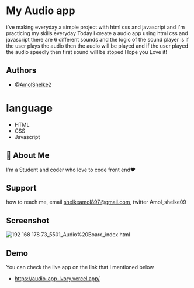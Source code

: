 # My Audio app


i've making everyday a simple project with html css and javascript and i'm practicing my skills everyday
Today I create a audio app using html css and javascript there are 6 different sounds and the logic of the sound player is if the user plays the audio then the audio will be played and if the user played the audio speedly then first sound will be stoped Hope you Love it! 

## Authors

- [@AmolShelke2](https://www.github.com/AmolShelke2)

# language

* HTML  
* CSS  
* Javascript

## 🚀 About Me

I'm a Student and coder who love to code front end❤️

## Support

how to reach me, email shelkeamol897@gmail.com, twitter Amol_shelke09


## Screenshot
![192 168 178 73_5501_Audio%20Board_index html](https://user-images.githubusercontent.com/95171638/145932349-c0511219-d412-4cc2-a96b-09376641be6d.png)

## Demo

You can check the live app on the link that I mentioned below 
* https://audio-app-ivory.vercel.app/
